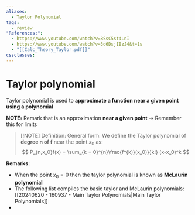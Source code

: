 ```yaml
---
aliases:
  - Taylor Polynomial
tags:
  - review
"References:":
  - https://www.youtube.com/watch?v=8SsC5st4LnI
  - https://www.youtube.com/watch?v=3d6DsjIBzJ4&t=1s
  - "[[Calc_Theory_Taylor.pdf]]"
cssclasses:
---
```

# Taylor polynomial 
Taylor polynomial is used to **approximate a function near a given point using a polynomial**

**NOTE:** Remark that is an approximation **near a given point** → Remember this for limits


> [!NOTE] Definition: General form: 
> We define the Taylor polynomial of **degree n of f** near the point $x_0$ as:
> $$
P_{n,x_0}f(x) = \sum_{k = 0}^{n}\frac{f^{k)}(x_0)}{k!} (x-x_0)^k
> $$

**Remarks:**
+ When the point $x_0 = 0$ then the taylor polynomial is known as **McLaurin polynomial**
+ The following list compiles the basic taylor and McLaurin polynomials: [[20240620 - 160937 - Main Taylor Polynomials|Main Taylor Polynomials]]
+ 
